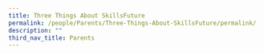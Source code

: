 ```yaml
---
title: Three Things About SkillsFuture
permalink: /people/Parents/Three-Things-About-SkillsFuture/permalink/
description: ""
third_nav_title: Parents
---
```

